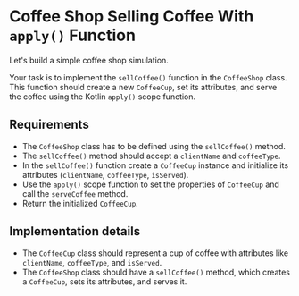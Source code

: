 # Coffee Shop Selling Coffee With `apply()` Function

Let's build a simple coffee shop simulation.

Your task is to implement the `sellCoffee()` function in the `CoffeeShop` class. This function should create a
new `CoffeeCup`, set its attributes, and serve the coffee using the Kotlin `apply()` scope function.

## Requirements

- The `CoffeeShop` class has to be defined using the `sellCoffee()` method.
- The `sellCoffee()` method should accept a `clientName` and `coffeeType`.
- In the `sellCoffee()` function create a `CoffeeCup` instance and initialize its attributes (`clientName`, `coffeeType`, `isServed`).
- Use the `apply()` scope function to set the properties of `CoffeeCup` and call the `serveCoffee` method.
- Return the initialized `CoffeeCup`.

## Implementation details

- The `CoffeeCup` class should represent a cup of coffee with attributes like `clientName`, `coffeeType`, and `isServed`.
- The `CoffeeShop` class should have a `sellCoffee()` method, which creates a `CoffeeCup`, sets its attributes, and serves it.
